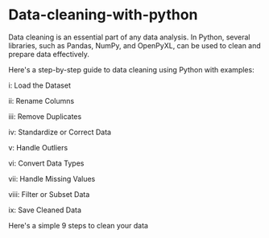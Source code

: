 # Data-cleaning-with-python

Data cleaning is an essential part of any data analysis. In Python, several libraries, such as Pandas, NumPy, and OpenPyXL, can be used to clean and prepare data effectively.

Here's a step-by-step guide to data cleaning using Python with examples:

i:  Load the Dataset

ii: Rename Columns

iii: Remove Duplicates

iv: Standardize or Correct Data

v: Handle Outliers

vi: Convert Data Types

vii: Handle Missing Values

viii: Filter or Subset Data

ix: Save Cleaned Data

Here's a simple 9 steps to clean your data
